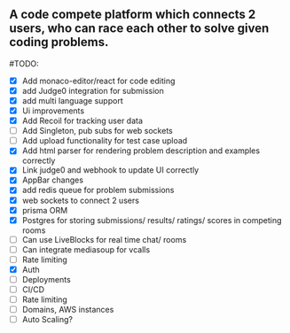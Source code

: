 ## A code compete platform which connects 2 users, who can race each other to solve given coding problems.

#TODO:

- [x] Add monaco-editor/react for code editing
- [x] add Judge0 integration for submission
- [x] add multi language support
- [x] Ui improvements
- [x] Add Recoil for tracking user data
- [ ] Add Singleton, pub subs for web sockets
- [ ] Add upload functionality for test case upload
- [x] Add html parser for rendering problem description and examples correctly
- [x] Link judge0 and webhook to update UI correctly
- [x] AppBar changes
- [x] add redis queue for problem submissions
- [x] web sockets to connect 2 users
- [x] prisma ORM
- [x] Postgres for storing submissions/ results/ ratings/ scores in competing rooms
- [ ] Can use LiveBlocks for real time chat/ rooms
- [ ] Can integrate mediasoup for vcalls
- [ ] Rate limiting
- [x] Auth
- [ ] Deployments
- [ ] CI/CD
- [ ] Rate limiting
- [ ] Domains, AWS instances
- [ ] Auto Scaling?
